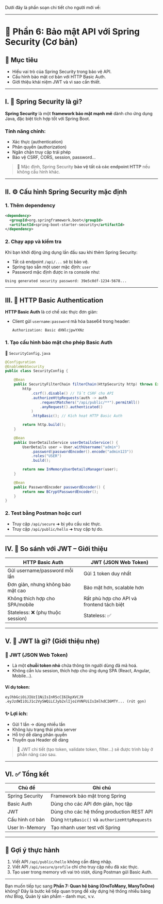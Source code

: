 Dưới đây là phần soạn chi tiết cho người mới về:

---

# 🔐 **Phần 6: Bảo mật API với Spring Security (Cơ bản)**

## 🎯 Mục tiêu

* Hiểu vai trò của Spring Security trong bảo vệ API.
* Cấu hình bảo mật cơ bản với HTTP Basic Auth.
* Giới thiệu khái niệm JWT và vì sao cần thiết.

---

## I. 🔐 Spring Security là gì?

**Spring Security** là một **framework bảo mật mạnh mẽ** dành cho ứng dụng Java, đặc biệt tích hợp tốt với Spring Boot.

### Tính năng chính:

* Xác thực (authentication)
* Phân quyền (authorization)
* Ngăn chặn truy cập trái phép
* Bảo vệ CSRF, CORS, session, password…

> 📌 Mặc định, Spring Security **bảo vệ tất cả các endpoint HTTP** nếu không cấu hình khác.

---

## II. ⚙️ Cấu hình Spring Security mặc định

### 1. Thêm dependency

```xml
<dependency>
  <groupId>org.springframework.boot</groupId>
  <artifactId>spring-boot-starter-security</artifactId>
</dependency>
```

### 2. Chạy app và kiểm tra

Khi bạn khởi động ứng dụng lần đầu sau khi thêm Spring Security:

* Tất cả endpoint `/api/...` sẽ bị bảo vệ.
* Spring tạo sẵn một user mặc định: `user`
* Password mặc định được in ra console như:

```
Using generated security password: 39e5c0df-1234-5678...
```

---

## III. 🔐 HTTP Basic Authentication

**HTTP Basic Auth** là cơ chế xác thực đơn giản:

* Client gửi `username:password` mã hóa base64 trong header:

  ```
  Authorization: Basic dXNlcjpwYXNz
  ```

### 1. Tạo cấu hình bảo mật cho phép Basic Auth

📄 `SecurityConfig.java`

```java
@Configuration
@EnableWebSecurity
public class SecurityConfig {

    @Bean
    public SecurityFilterChain filterChain(HttpSecurity http) throws Exception {
        http
            .csrf().disable() // Tắt CSRF cho API
            .authorizeHttpRequests(auth -> auth
                .requestMatchers("/api/public/**").permitAll()
                .anyRequest().authenticated()
            )
            .httpBasic(); // Kích hoạt HTTP Basic Auth

        return http.build();
    }

    @Bean
    public UserDetailsService userDetailsService() {
        UserDetails user = User.withUsername("admin")
            .password(passwordEncoder().encode("admin123"))
            .roles("USER")
            .build();

        return new InMemoryUserDetailsManager(user);
    }

    @Bean
    public PasswordEncoder passwordEncoder() {
        return new BCryptPasswordEncoder();
    }
}
```

### 2. Test bằng Postman hoặc curl

* Truy cập `/api/secure` ➜ bị yêu cầu xác thực.
* Truy cập `/api/public/hello` ➜ truy cập tự do.

---

## IV. 🔄 So sánh với JWT – Giới thiệu

| HTTP Basic Auth                   | JWT (JSON Web Token)                      |
| --------------------------------- | ----------------------------------------- |
| Gửi username/password mỗi lần     | Gửi 1 token duy nhất                      |
| Đơn giản, nhưng không bảo mật cao | Bảo mật hơn, scalable hơn                 |
| Không thích hợp cho SPA/mobile    | Rất phù hợp cho API và frontend tách biệt |
| Stateless: ❌ (phụ thuộc session)  | Stateless: ✅                              |

---

## V. 🧠 JWT là gì? (Giới thiệu nhẹ)

### 🔐 JWT (JSON Web Token)

* Là một **chuỗi token nhỏ** chứa thông tin người dùng đã mã hoá.
* Không cần lưu session, thích hợp cho ứng dụng SPA (React, Angular, Mobile...).

#### Ví dụ token:

```
eyJhbGciOiJIUzI1NiIsInR5cCI6IkpXVCJ9
.eyJzdWIiOiJ1c2VySWQiLCJyb2xlIjoiVVNFUiIsImlhdCI6MTY... (rút gọn)
```

### ✨ Lợi ích:

* Gửi 1 lần → dùng nhiều lần
* Không lưu trạng thái phía server
* Hỗ trợ dễ dàng phân quyền
* Truyền qua Header dễ dàng

> 🧩 JWT chi tiết (tạo token, validate token, filter…) sẽ được trình bày ở phần nâng cao sau.

---

## VI. ✅ Tổng kết

| Chủ đề          | Ghi chú                                       |
| --------------- | --------------------------------------------- |
| Spring Security | Framework bảo mật trong Spring                |
| Basic Auth      | Dùng cho các API đơn giản, học tập            |
| JWT             | Dùng cho các hệ thống production REST API     |
| Cấu hình cơ bản | Dùng `httpBasic()` và `authorizeHttpRequests` |
| User In-Memory  | Tạo nhanh user test với Spring                |

---

## 📌 Gợi ý thực hành

1. Viết API `/api/public/hello` không cần đăng nhập.
2. Viết API `/api/secure/profile` chỉ cho truy cập nếu đã xác thực.
3. Tạo user trong memory với vai trò `USER`, dùng Postman gửi Basic Auth.

---

Bạn muốn tiếp tục sang **Phần 7: Quan hệ bảng (OneToMany, ManyToOne)** không? Đây là bước kế tiếp quan trọng để xây dựng hệ thống nhiều bảng như Blog, Quản lý sản phẩm - danh mục, v.v.
